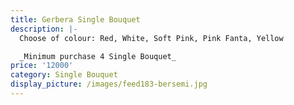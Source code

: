 ```yaml
---
title: Gerbera Single Bouquet
description: |-
  Choose of colour: Red, White, Soft Pink, Pink Fanta, Yellow

  _Minimum purchase 4 Single Bouquet_
price: '12000'
category: Single Bouquet
display_picture: /images/feed183-bersemi.jpg
---
```


